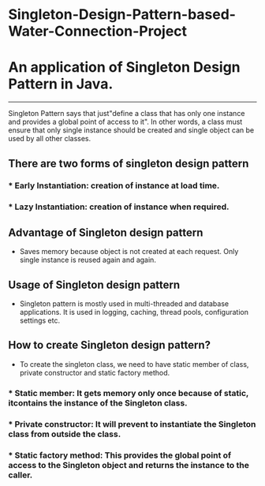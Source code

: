 # Singleton-Design-Pattern-based-Water-Connection-Project         
# An application of Singleton Design Pattern in Java.       
---------------------------------------------------------------------------------------------------------------------------------------
Singleton Pattern says that just"define a class that has only one instance and provides a global point of access to it".                   In other words, a class must ensure that only single instance should be created and single object can be used by all other classes.   
## There are two forms of singleton design pattern                                                                                        
### * Early Instantiation: creation of instance at load time.                                                                            
### * Lazy Instantiation: creation of instance when required.         
## Advantage of Singleton design pattern                                                                                                  
* Saves memory because object is not created at each request. Only single instance is reused again and again.                                                                                                                                              
## Usage of Singleton design pattern                                                                                                      
* Singleton pattern is mostly used in multi-threaded and database applications. It is used in logging, caching, thread pools, configuration settings etc.                  
## How to create Singleton design pattern?                                                                                                  
* To create the singleton class, we need to have static member of class, private constructor and static factory method.                   
### * Static member: It gets memory only once because of static, itcontains the instance of the Singleton class.                          
### * Private constructor: It will prevent to instantiate the Singleton class from outside the class.                                      
### * Static factory method: This provides the global point of access to the Singleton object and returns the instance to the caller.
